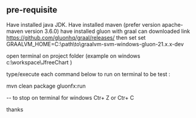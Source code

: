 pre-requisite
------------

Have installed java JDK.
Have installed maven (prefer version apache-maven version 3.6.0)
have installed gluon with graal can downloaded link https://github.com/gluonhq/graal/releases/ 
then set set GRAALVM_HOME=C:\path\to\graalvm-svm-windows-gluon-21.x.x-dev

open terminal on project folder (example on windows c:\\workspace\JfreeChart )

type/execute each command below to run on terminal to be test :

mvn clean package gluonfx:run

-- to stop on terminal for windows Ctr+ Z or Ctr+ C


thanks